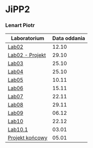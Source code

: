 # JiPP2
### Lenart Piotr

| Laboratorium | Data oddania |
| --- | --- |
| [Lab02](https://github.com/LenartPiotr/JiPP2/tree/Lab02) | 12.10 |
| [Lab02 - Projekt](https://github.com/LenartPiotr/JiPP2/tree/Lab02-Projekt) | 29.10 |
| [Lab03](https://github.com/LenartPiotr/JiPP2/tree/Lab03-wisielec) | 25.10 |
| [Lab04](https://github.com/LenartPiotr/JiPP2/tree/Lab04) | 25.10 |
| [Lab05](https://github.com/LenartPiotr/JiPP2/tree/Lab05) | 10.11 |
| [Lab06](https://github.com/LenartPiotr/JiPP2/tree/Lab06) | 15.11 |
| [Lab07](https://github.com/LenartPiotr/JiPP2/tree/Lab07) | 22.11 |
| [Lab08](https://github.com/LenartPiotr/JiPP2/tree/Lab08) | 29.11 |
| [Lab09](https://github.com/LenartPiotr/JiPP2/tree/Lab09) | 06.12 |
| [Lab10](https://github.com/LenartPiotr/JiPP2/tree/Lab10) | 22.12 |
| [Lab10.1](https://github.com/LenartPiotr/JiPP2/tree/10_1) | 03.01 |
| [Projekt końcowy](https://github.com/LenartPiotr/JiPP2/tree/ProjektKoncowy) | 05.01 |
